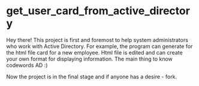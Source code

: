 get_user_card_from_active_directory
===================================
Hey there! This project is first and foremost to help system administrators who work with Active Directory.
For example, the program can generate for the html file card for a new employee. Html file is edited and can create your own format for displaying information. The main thing to know codewords AD :)

Now the project is in the final stage and if anyone has a desire - fork.
